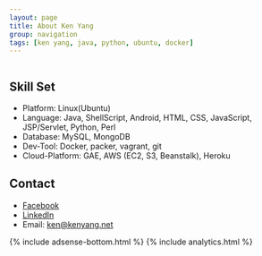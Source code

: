 ```yaml
---
layout: page
title: About Ken Yang
group: navigation
tags: [ken yang, java, python, ubuntu, docker]
---
```


<center>
    <img src="http://www.gravatar.com/avatar/9c024826ef195093bfa56da94062ccaa.jpg?s=140&r=g" alt=""  border="0" itemprop="image" class="img-circle">
</center>

## Skill Set
* Platform: Linux(Ubuntu)
* Language: Java, ShellScript, Android, HTML, CSS, JavaScript, JSP/Servlet, Python, Perl
* Database: MySQL, MongoDB
* Dev-Tool: Docker, packer, vagrant, git
* Cloud-Platform: GAE, AWS (EC2, S3, Beanstalk), Heroku

## Contact

* [Facebook](https://www.facebook.com/kenyang.8 "fb")
* [LinkedIn](http://www.linkedin.com/pub/ken-yang/65/b5b/a2 "fb")
* Email: ken@kenyang.net

{% include adsense-bottom.html %}
{% include analytics.html %}
